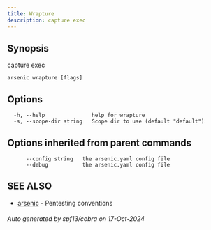 ```yaml
---
title: Wrapture
description: capture exec
---
```


## Synopsis

capture exec

```
arsenic wrapture [flags]
```

## Options

```
  -h, --help               help for wrapture
  -s, --scope-dir string   Scope dir to use (default "default")
```

## Options inherited from parent commands

```
      --config string   the arsenic.yaml config file
      --debug           the arsenic.yaml config file
```

## SEE ALSO

* [arsenic](arsenic.md)	 - Pentesting conventions

###### Auto generated by spf13/cobra on 17-Oct-2024
